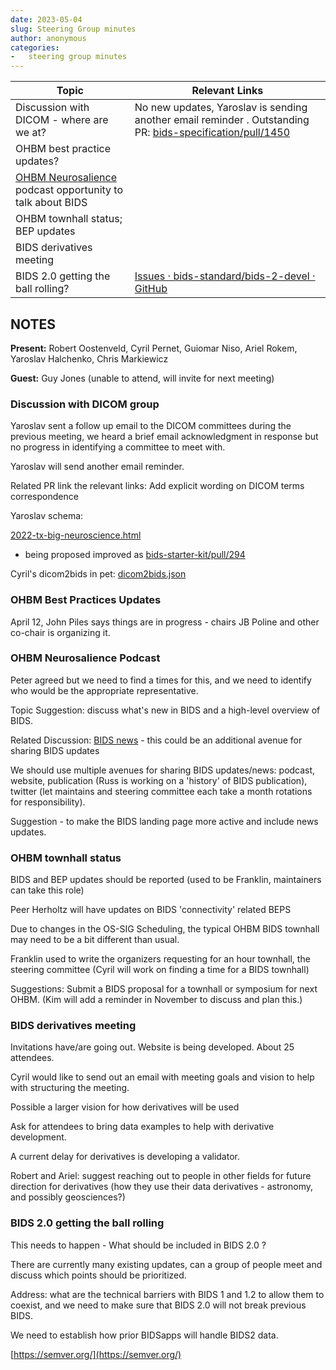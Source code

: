 ```yaml
---
date: 2023-05-04
slug: Steering Group minutes
author: anonymous
categories:
-   steering group minutes
---
```


<!-- more -->

<table>
 <thead>
  <tr class="header">
   <th>
    <strong>
     Topic
    </strong>
   </th>
   <th>
    <strong>
     Relevant Links
    </strong>
   </th>
  </tr>
 </thead>
 <tbody>
  <tr class="odd">
   <td>
    Discussion with DICOM - where are we at?
   </td>
   <td>
    No new updates, Yaroslav is sending another email reminder . Outstanding PR:
    <a href="https://github.com/bids-standard/bids-specification/pull/1450">
     <span class="underline">
      bids-specification/pull/1450
     </span>
    </a>
   </td>
  </tr>
  <tr class="even">
   <td>
    OHBM best practice updates?
   </td>
   <td>
   </td>
  </tr>
  <tr class="odd">
   <td>
    <a href="https://www.youtube.com/playlist?list=PLg2e4R8SdhpdIMG7Tb9WAEZA6HRnx8Vsb">
     <span class="underline">
      OHBM Neurosalience
     </span>
    </a>
    podcast opportunity to talk about BIDS
   </td>
   <td>
   </td>
  </tr>
  <tr class="even">
   <td>
    OHBM townhall status; BEP updates
   </td>
   <td>
   </td>
  </tr>
  <tr class="odd">
   <td>
    BIDS derivatives meeting
   </td>
   <td>
   </td>
  </tr>
  <tr class="even">
   <td>
    BIDS 2.0 getting the ball rolling?
   </td>
   <td>
    <a href="https://github.com/bids-standard/bids-2-devel/issues">
     <span class="underline">
      Issues · bids-standard/bids-2-devel · GitHub
     </span>
    </a>
   </td>
  </tr>
 </tbody>
</table>

## NOTES

**Present:** Robert Oostenveld, Cyril Pernet, Guiomar Niso, Ariel Rokem,
Yaroslav Halchenko, Chris Markiewicz

**Guest:** Guy Jones (unable to attend, will invite for next meeting)

### Discussion with DICOM group

Yaroslav sent a follow up email to the DICOM committees during the
previous meeting, we heard a brief email acknowledgment in response but
no progress in identifying a committee to meet with.

Yaroslav will send another email reminder.

Related PR link the relevant links: Add explicit wording on DICOM terms
correspondence

Yaroslav schema:
<!-- markdown-link-check-disable -->
[2022-tx-big-neuroscience.html](http://datasets.datalad.org/centerforopenneuroscience/talks/2022-tx-big-neuroscience.html#/3/2/1)
<!-- markdown-link-check-enable -->

-   being proposed improved as
  [bids-starter-kit/pull/294](https://github.com/bids-standard/bids-starter-kit/pull/294)

Cyril\'s dicom2bids in pet:
[dicom2bids.json](https://github.com/openneuropet/PET2BIDS/blob/main/metadata/dicom2bids.json)

### OHBM Best Practices Updates

April 12, John Piles says things are in progress - chairs JB Poline and
other co-chair is organizing it.

### OHBM Neurosalience Podcast

Peter agreed but we need to
find a times for this, and we need to identify who would be the
appropriate representative.

Topic Suggestion: discuss what's new in BIDS and a high-level overview of
BIDS.

Related Discussion: [BIDS news](https://bids.neuroimaging.io/news.html) - this could be an additional
avenue for sharing BIDS updates

We should use multiple avenues for sharing BIDS updates/news: podcast,
website, publication (Russ is working on a 'history' of BIDS
publication), twitter (let maintains and steering committee each take a
month rotations for responsibility).

Suggestion - to make the BIDS landing page more active and include news
updates.

### OHBM townhall status

BIDS and BEP updates should be reported (used to be Franklin,
maintainers can take this role)

Peer Herholtz will have updates on BIDS \'connectivity' related BEPS

Due to changes in the OS-SIG Scheduling, the typical OHBM BIDS
townhall may need to be a bit different than usual.

Franklin used to write the organizers requesting for an hour townhall,
the steering committee (Cyril will work on finding a time for a BIDS
townhall)

Suggestions: Submit a BIDS proposal for a townhall or symposium for
next OHBM. (Kim will add a reminder in November to discuss and plan
this.)

### BIDS derivatives meeting

Invitations have/are going out. Website is being developed. About 25
attendees.

Cyril would like to send out an email with meeting goals and vision to
help with structuring the meeting.

Possible a larger vision for how derivatives will be used

Ask for attendees to bring data examples to help with derivative
development.

A current delay for derivatives is developing a validator.

Robert and Ariel: suggest reaching out to people in other fields for
future direction for derivatives (how they use their data derivatives -
astronomy, and possibly geosciences?)

### BIDS 2.0 getting the ball rolling

This needs to happen - What should be included in BIDS 2.0 ?

There are currently many existing updates, can a group of people meet
and discuss which points should be prioritized.

Address: what are the technical barriers with BIDS 1 and 1.2 to allow
them to coexist, and we need to make sure that BIDS 2.0 will not break
previous BIDS.

We need to establish how prior BIDSapps will handle BIDS2 data.

[https://semver.org/](https://semver.org/)
